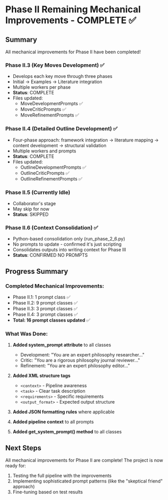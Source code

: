 # Phase II Remaining Mechanical Improvements - COMPLETE ✅

## Summary

All mechanical improvements for Phase II have been completed!

### Phase II.3 (Key Moves Development) ✅
- Develops each key move through three phases
- Initial → Examples → Literature integration
- Multiple workers per phase
- **Status**: COMPLETE
- Files updated:
  - MoveDevelopmentPrompts ✅
  - MoveCriticPrompts ✅
  - MoveRefinementPrompts ✅

### Phase II.4 (Detailed Outline Development) ✅
- Four-phase approach: framework integration → literature mapping → content development → structural validation
- Multiple workers and prompts
- **Status**: COMPLETE
- Files updated:
  - OutlineDevelopmentPrompts ✅
  - OutlineCriticPrompts ✅
  - OutlineRefinementPrompts ✅

### Phase II.5 (Currently Idle)
- Collaborator's stage
- May skip for now
- **Status**: SKIPPED

### Phase II.6 (Context Consolidation) ✅
- Python-based consolidation only (run_phase_2_6.py)
- No prompts to update - confirmed it's just scripting
- Consolidates outputs into writing context for Phase III
- **Status**: CONFIRMED NO PROMPTS

## Progress Summary

### Completed Mechanical Improvements:
- Phase II.1: 1 prompt class ✅
- Phase II.2: 9 prompt classes ✅
- Phase II.3: 3 prompt classes ✅
- Phase II.4: 3 prompt classes ✅
- **Total: 16 prompt classes updated** ✅

### What Was Done:
1. **Added system_prompt attribute** to all classes
   - Development: "You are an expert philosophy researcher..."
   - Critic: "You are a rigorous philosophy journal reviewer..."
   - Refinement: "You are an expert philosophy editor..."

2. **Added XML structure tags**
   - `<context>` - Pipeline awareness
   - `<task>` - Clear task description
   - `<requirements>` - Specific requirements
   - `<output_format>` - Expected output structure

3. **Added JSON formatting rules** where applicable

4. **Added pipeline context** to all prompts

5. **Added get_system_prompt() method** to all classes

## Next Steps

All mechanical improvements for Phase II are complete! The project is now ready for:
1. Testing the full pipeline with the improvements
2. Implementing sophisticated prompt patterns (like the "skeptical friend" approach)
3. Fine-tuning based on test results 